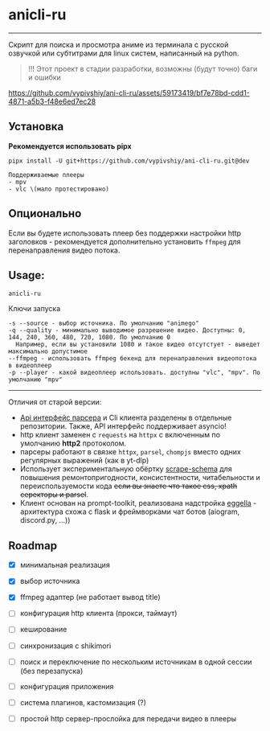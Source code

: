 # anicli-ru

___
Скрипт для поиска и просмотра аниме из терминала с русской озвучкой или субтитрами для linux систем, 
написанный на python.

> !!! Этот проект в стадии разработки, возможны (будут точно) баги и ошибки

https://github.com/vypivshiy/ani-cli-ru/assets/59173419/bf7e78bd-cdd1-4871-a5b3-f48e6ed7ec28

## Установка

**Рекомендуется использовать pipx**

```shell
pipx install -U git+https://github.com/vypivshiy/ani-cli-ru.git@dev 
```
```shell
Поддерживаемые плееры
- mpv
- vlc \(мало протестировано)
```

## Опционально

Если вы будете использовать плеер без поддержки настройки http заголовков - рекомендуется 
дополнительно установить `ffmpeg` для перенаправления видео потока.


## Usage:
```shell
anicli-ru
```
Ключи запуска
```shell
-s --source - выбор источника. По умолчанию "animego"
-q --quality - минимально выводимое разрешение видео. Доступны: 0, 144, 240, 360, 480, 720, 1080. По умолчанию 0
  Например, если вы установили 1080 и такое видео отсутстует - выведет максимально допустимое
--ffmpeg - использовать ffmpeg бекенд для перенаправления видеопотока в видеоплеер
-p --player - какой видеоплеер использовать. доступны "vlc", "mpv". По умолчанию "mpv"
```

---
Отличия от старой версии:

- [Api интерфейс парсера](https://github.com/vypivshiy/anicli-api/tree/dev) и Cli клиента 
разделены в отдельные репозитории. Также, API интерфейс поддерживает asyncio!
- http клиент заменен с `requests` на `httpx` с включенным по умолчанию **http2** протоколом.
- парсеры работают в связке `httpx`, `parsel`, `chompjs` вместо одних регулярных выражений (как в yt-dlp)
- Использует экспериментальную обёртку [scrape-schema](https://github.com/vypivshiy/scrape-schema) для 
повышения ремонтопригодности, консистентности, читабельности и переиспользуемости кода 
~~если вы знаете что такое css, xpath серекторы и parsel~~.
- Клиент основан на prompt-toolkit, реализована надстройка [eggella](https://github.com/vypivshiy/eggella) - 
архитектура схожа с flask и фреймворками чат ботов (aiogram, discord.py, ...))


## Roadmap
- [x] минимальная реализация
- [x] выбор источника
- [x] ffmpeg адаптер (не работает вывод title)
- [ ] конфигурация http клиента (прокси, таймаут)
- [ ] кеширование
- [ ] синхронизация с shikimori
- [ ] поиск и переключение по нескольким источникам в одной сессии (без перезапуска)
- [ ] конфигурация приложения
- [ ] система плагинов, кастомизация (?)
- [ ] простой http сервер-прослойка для передачи видео в плееры


